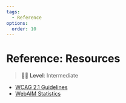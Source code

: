 ```yaml
---
tags:
  - Reference
options:
  order: 10
---
```


# Reference: Resources

> :woman_student: **Level**: Intermediate

* [WCAG 2.1 Guidelines](https://www.w3.org/TR/WCAG22/)
* [WebAIM Statistics](https://webaim.org/projects/million/)